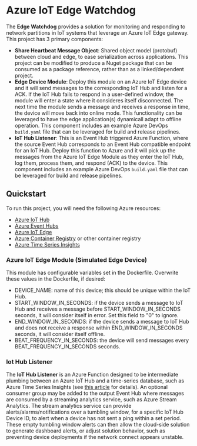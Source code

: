 # Azure IoT Edge Watchdog

The **Edge Watchdog** provides a solution for monitoring and responding to network partitions in IoT systems that leverage
an Azure IoT Edge gateway.  This project has 3 primary components:
- **Share Heartbeat Message Object**: Shared object model (protobuf) between cloud and edge, to ease serialization across
applications. This project can be modified to produce a Nuget package that can be consumed as a package reference,
rather than as a linked/dependent project. 
- **Edge Device Module**: Deploy this module on an Azure IoT Edge device and it will send messages to the corresponding
IoT Hub and listen for a ACK.  If the IoT Hub fails to respond in a user-defined window, the module will enter a state
where it consideres itself disconnected.  The next time the module sends a message and receives a response in time, the
device will move back into online mode. This functionality can be leveraged to have the edge application(s) dynamicall
adapt to offline operation. This component includes an example Azure DevOps `build.yaml` file that can be leveraged for
build and release pipelines. 
- **IoT Hub Listener**: This is an Event Hub triggered Azure Function, where the source Event Hub corresponds to an
Event Hub compatible endpoint for an IoT Hub. Deploy this function to Azure and it will pick up the messages from the
Azure IoT Edge Module as they enter the IoT Hub, log them, process them, and respond (ACK) to the device.  This component
includes an example Azure DevOps `build.yaml` file that can be leveraged for build and release pipelines.

## Quickstart

To run this project, you will need the following Azure resources:
- [Azure IoT Hub](https://azure.microsoft.com/en-us/services/iot-hub/)
- [Azure Event Hubs](https://azure.microsoft.com/en-us/services/event-hubs/)
- [Azure IoT Edge](https://azure.microsoft.com/en-us/services/iot-edge/)
- [Azure Container Registry](https://azure.microsoft.com/en-us/services/container-registry/) or other container registry
- [Azure Time Series Insights](https://azure.microsoft.com/en-us/services/time-series-insights/)

### Azure IoT Edge Module (Simulated Edge Device)

This module has configurable variables set in the Dockerfile. Overwrite these values in the Dockerfile, if desired:
- DEVICE_NAME: name of this device; this should be unique within the IoT Hub.
- START_WINDOW_IN_SECONDS: if the device sends a message to IoT Hub and receives a message before START_WINDOW_IN_SECONDS
seconds, it will consider itself in error.  Set this field to "0" to ignore.
- END_WINDOW_IN_SECONDS: if the device sends a message to IoT Hub and does not receive a response within
END_WINDOW_IN_SECONDS seconds, it will consider itself offline.
- BEAT_FREQUENCY_IN_SECONDS: the device will send messages every BEAT_FREQUENCY_IN_SECONDS seconds.

### Iot Hub Listener

The **IoT Hub Listener** is an Azure Function designed to be intermediate plumbing between an Azure IoT Hub and a
time-series database, such as Azure Time Series Insights (see
[this article](https://docs.microsoft.com/en-us/azure/time-series-insights/time-series-insights-how-to-add-an-event-source-eventhub)
for details). An optional consumer group may be added to the output Event Hub where messages are consumed by a streaming
analytics service, such as Azure Stream Analytics. The stream analytics service can provide alerts/alarms/notifications
over a tumbling window, for a specific IoT Hub Device ID, to alert when a device has not sent a ping within a set period.
These empty tumbling window alerts can then allow the cloud-side solution to generate dashboard alerts, or adjust solution
behavior, such as preventing device deployments if the network connect appears unstable.  
